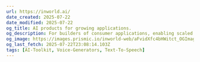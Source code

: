 ```yaml
---
url: https://inworld.ai/
date_created: 2025-07-22
date_modified: 2025-07-22
og_title: AI products for growing applications.
og_description: For builders of consumer applications, enabling scaled applications that grow into user needs and organically evolve through experience.
og_image: https://images.prismic.io/inworld-web/aFvidXfc4bHWitct_OGImage.png?auto=format,compress
og_last_fetch: 2025-07-22T23:08:14.103Z
tags: [AI-Toolkit, Voice-Generators, Text-To-Speech]
---
```

